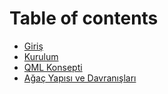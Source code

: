 # Table of contents

* [Giriş](README.md)
* [Kurulum](kurulum.md)
* [QML Konsepti](qml-konsepti.md)
* [Ağaç Yapısı ve Davranışları](agac-yapisi-ve-davranislari.md)


